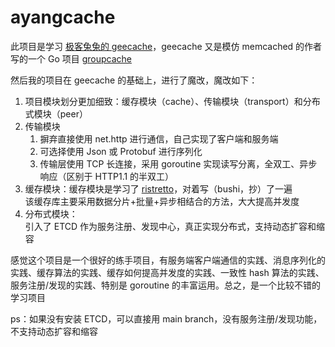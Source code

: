 # ayangcache

此项目是学习 [极客兔兔的 geecache](https://github.com/geektutu/7days-golang)，geecache 又是模仿 memcached 的作者写的一个 Go 项目 [groupcache](https://github.com/golang/groupcache)  

然后我的项目在 geecache 的基础上，进行了魔改，魔改如下：

1. 项目模块划分更加细致：缓存模块（cache）、传输模块（transport）和分布式模块（peer）  
2. 传输模块
   1. 摒弃直接使用 net.http 进行通信，自己实现了客户端和服务端
   2. 可选择使用 Json 或 Protobuf 进行序列化
   3. 传输层使用 TCP 长连接，采用 goroutine 实现读写分离，全双工、异步响应（区别于 HTTP1.1 的半双工）
3. 缓存模块：缓存模块是学习了 [ristretto](https://github.com/dgraph-io/ristretto)，对着写（bushi，抄）了一遍    
   该缓存库主要采用数据分片+批量+异步相结合的方法，大大提高并发度
4. 分布式模块：  
   引入了 ETCD 作为服务注册、发现中心，真正实现分布式，支持动态扩容和缩容

感觉这个项目是一个很好的练手项目，有服务端客户端通信的实践、消息序列化的实践、缓存算法的实践、缓存如何提高并发度的实践、一致性 hash 算法的实践、服务注册/发现的实践、特别是 goroutine 的丰富运用。总之，是一个比较不错的学习项目  

ps：如果没有安装 ETCD，可以直接用 main branch，没有服务注册/发现功能，不支持动态扩容和缩容
